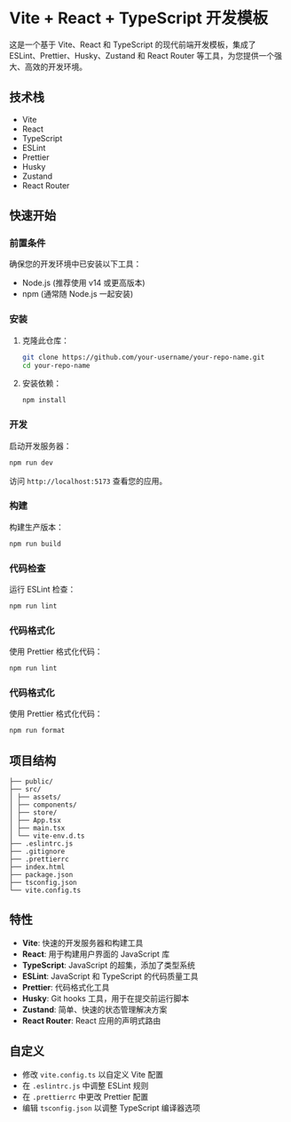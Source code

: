 # Vite + React + TypeScript 开发模板

这是一个基于 Vite、React 和 TypeScript 的现代前端开发模板，集成了 ESLint、Prettier、Husky、Zustand 和 React Router 等工具，为您提供一个强大、高效的开发环境。

## 技术栈

- Vite
- React
- TypeScript
- ESLint
- Prettier
- Husky
- Zustand
- React Router

## 快速开始

### 前置条件

确保您的开发环境中已安装以下工具：

- Node.js (推荐使用 v14 或更高版本)
- npm (通常随 Node.js 一起安装)

### 安装

1. 克隆此仓库：

   ```bash
   git clone https://github.com/your-username/your-repo-name.git
   cd your-repo-name
   ```

2. 安装依赖：

   ```bash
   npm install
   ```

### 开发

启动开发服务器：

```bash
npm run dev
```

访问 `http://localhost:5173` 查看您的应用。

### 构建

构建生产版本：

```bash
npm run build
```

### 代码检查

运行 ESLint 检查：

```bash
npm run lint
```

### 代码格式化

使用 Prettier 格式化代码：

```bash
npm run lint
```

### 代码格式化

使用 Prettier 格式化代码：

```bash
npm run format
```

## 项目结构

```.
├── public/
├── src/
│ ├── assets/
│ ├── components/
│ ├── store/
│ ├── App.tsx
│ ├── main.tsx
│ └── vite-env.d.ts
├── .eslintrc.js
├── .gitignore
├── .prettierrc
├── index.html
├── package.json
├── tsconfig.json
└── vite.config.ts
```

## 特性

- **Vite**: 快速的开发服务器和构建工具
- **React**: 用于构建用户界面的 JavaScript 库
- **TypeScript**: JavaScript 的超集，添加了类型系统
- **ESLint**: JavaScript 和 TypeScript 的代码质量工具
- **Prettier**: 代码格式化工具
- **Husky**: Git hooks 工具，用于在提交前运行脚本
- **Zustand**: 简单、快速的状态管理解决方案
- **React Router**: React 应用的声明式路由

## 自定义

- 修改 `vite.config.ts` 以自定义 Vite 配置
- 在 `.eslintrc.js` 中调整 ESLint 规则
- 在 `.prettierrc` 中更改 Prettier 配置
- 编辑 `tsconfig.json` 以调整 TypeScript 编译器选项
